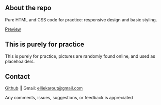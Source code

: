 ## About the repo

Pure HTML and CSS code for practice:
responsive design and basic styling.

[Preview](https://responsivecss-practice.netlify.app/)

## This is purely for practice

This is purely for practice, pictures are randomly found online, and used as placehoalders.

## Contact

[Github](https://github.com/elliek17) || Gmail: elliekarout@gmail.com

Any comments, issues, suggestions, or feedback is appreciated